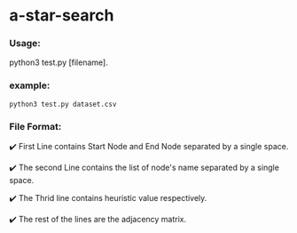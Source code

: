 # a-star-search

### Usage: 
python3 test.py [filename].

### example:
```python3 test.py dataset.csv```

### File Format:
:heavy_check_mark: First Line contains Start Node and End Node separated by a single space.

:heavy_check_mark: The second Line contains the list of node's name separated by a single space.

:heavy_check_mark: The Thrid line contains heuristic value respectively.

:heavy_check_mark: The rest of the lines are the adjacency matrix.
